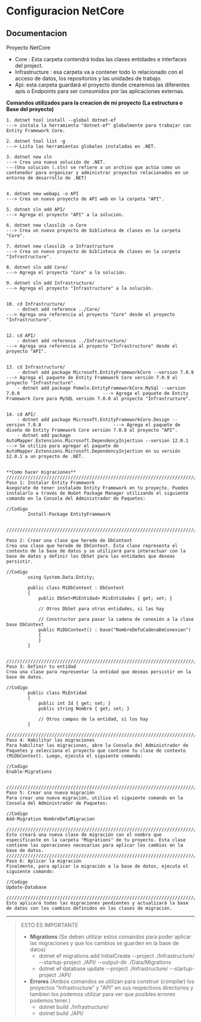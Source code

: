 # Configuracion NetCore

## Documentacion

Proyecto NetCore
 - Core : Esta carpeta contendrá todas las clases entidades e interfaces del
project.
 - Infrastructure : esa carpeta va a contener todo lo relacionado con el acceso de
datos, los repositorios y las unidades de trabajo.
 - Api: esta carpeta guardará el proyecto donde crearemos las diferentes apis o
Endpoints para ser consumidos por las aplicaciones externas.



**Comandos utilizados para la creacion de mi proyecto (La estructura o Base del proyecto)**

```Terminal
1. dotnet tool install --global dotnet-ef                                                               ---> instala la herramienta "dotnet-ef" globalmente para trabajar con Entity Framework Core.

2. dotnet tool list -g                                                                                  ---> Lista las herramientas globales instaladas en .NET.

3. dotnet new sln                                                                                       ---> Crea una nueva solución de .NET.
---(Una solución (.sln) se refiere a un archivo que actúa como un contenedor para organizar y administrar proyectos relacionados en un entorno de desarrollo de .NET)


4. dotnet new webapi -o API                                                                             ---> Crea un nuevo proyecto de API web en la carpeta "API".

5. dotnet sln add API/                                                                                  ---> Agrega el proyecto "API" a la solución.

6. dotnet new classlib -o Core                                                                          ---> Crea un nuevo proyecto de biblioteca de clases en la carpeta "Core".

7. dotnet new classlib -o Infrastructure                                                                ---> Crea un nuevo proyecto de biblioteca de clases en la carpeta "Infrastructure".

8. dotnet sln add Core/                                                                                 ---> Agrega el proyecto "Core" a la solución.

9. dotnet sln add Infrastructure/                                                                       ---> Agrega el proyecto "Infrastructure" a la solución.


10. cd Infrastructure/
    - dotnet add reference ../Core/                                                                     ---> Agrega una referencia al proyecto "Core" desde el proyecto "Infrastructure".


12. cd API/
    - dotnet add reference ../Infrastructure/                                                           ---> Agrega una referencia al proyecto "Infrastructure" desde el proyecto "API".


13. cd Infrastructure/
    - dotnet add package Microsoft.EntityFrameworkCore --version 7.0.9                                  ---> Agrega el paquete de Entity Framework Core versión 7.0.9 al proyecto "Infrastructure".
    - dotnet add package Pomelo.EntityFrameworkCore.MySql --version 7.0.0                               ---> Agrega el paquete de Entity Framework Core para MySQL versión 7.0.0 al proyecto "Infrastructure".


14. cd API/
    - dotnet add package Microsoft.EntityFrameworkCore.Design --version 7.0.8                           ---> Agrega el paquete de diseño de Entity Framework Core versión 7.0.8 al proyecto "API".
    - dotnet add package AutoMapper.Extensions.Microsoft.DependencyInjection --version 12.0.1           ---> Se utiliza para agregar el paquete de AutoMapper.Extensions.Microsoft.DependencyInjection en su versión 12.0.1 a un proyecto de .NET.


**Como hacer migraciones**
////////////////////////////////////////////////////////////////////////////////////////////////
Paso 1: Instalar Entity Framework
Asegúrate de tener instalado Entity Framework en tu proyecto. Puedes instalarlo a través de NuGet Package Manager utilizando el siguiente comando en la Consola del Administrador de Paquetes:

//Codigo
        Install-Package EntityFramework


////////////////////////////////////////////////////////////////////////////////////////////////

Paso 2: Crear una clase que herede de DbContext
Crea una clase que herede de DbContext. Esta clase representa el contexto de la base de datos y se utilizará para interactuar con la base de datos y definir los DbSet para las entidades que deseas persistir.

//Codigo
        using System.Data.Entity;

        public class MiDbContext : DbContext
        {
            public DbSet<MiEntidad> MisEntidades { get; set; }

            // Otros DbSet para otras entidades, si las hay

            // Constructor para pasar la cadena de conexión a la clase base DbContext
            public MiDbContext() : base("NombreDeTuCadenaDeConexion")
            {
            }
        }


////////////////////////////////////////////////////////////////////////////////////////////////
Paso 3: Definir tu entidad
Crea una clase para representar la entidad que deseas persistir en la base de datos.

//Codigo
        public class MiEntidad
        {
            public int Id { get; set; }
            public string Nombre { get; set; }

            // Otros campos de la entidad, si los hay
        }

////////////////////////////////////////////////////////////////////////////////////////////////
Paso 4: Habilitar las migraciones
Para habilitar las migraciones, abre la Consola del Administrador de Paquetes y selecciona el proyecto que contiene tu clase de contexto (MiDbContext). Luego, ejecuta el siguiente comando:

//Codigo
Enable-Migrations


////////////////////////////////////////////////////////////////////////////////////////////////
Paso 5: Crear una nueva migración
Para crear una nueva migración, utiliza el siguiente comando en la Consola del Administrador de Paquetes:

//Codigo
Add-Migration NombreDeTuMigracion

////////////////////////////////////////////////////////////////////////////////////////////////
Esto creará una nueva clase de migración con el nombre que especificaste en la carpeta "Migrations" de tu proyecto. Esta clase contiene las operaciones necesarias para aplicar los cambios en la base de datos.
////////////////////////////////////////////////////////////////////////////////////////////////
Paso 6: Aplicar la migración
Finalmente, para aplicar la migración a la base de datos, ejecuta el siguiente comando:

//Codigo
Update-Database

///////////////////////////////////////////////////////////////////////////////////////////////
Esto aplicará todas las migraciones pendientes y actualizará la base de datos con los cambios definidos en las clases de migración.
```

---
>ESTO ES IMPORTANTE
> - **Migrations** (Se deben utilizar estos comandos para poder aplicar las migraciones y que los cambios se guarden en la base de datos)
>   - dotnet ef migrations add InitialCreate --project ./Infrastructure/ --startup-project ./API/ --output-dir ./Data/Migrations
>   - dotnet ef database update --project ./Infrastructure/ --startup-project ./API/
> - **Errores** (Ambos comandos se utilizan para construir (compilar) los proyectos "Infrastructure" y "API" en sus respectivos directorios y tambien los podemos utilizar para ver que posibles errores podemos tener.)
>   - dotnet build ./Infrastructure/
>   - dotnet build ./API/




